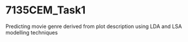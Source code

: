 # 7135CEM_Task1
Predicting movie genre derived from plot description using LDA and LSA modelling techniques
